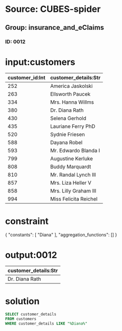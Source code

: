 # Source: CUBES-spider
## Group: insurance_and_eClaims
### ID: 0012

# input:customers

| customer_id:Int | customer_details:Str |
|---|---|
| 252 | America Jaskolski |
| 263 | Ellsworth Paucek |
| 334 | Mrs. Hanna Willms |
| 380 | Dr. Diana Rath |
| 430 | Selena Gerhold |
| 435 | Lauriane Ferry PhD |
| 520 | Sydnie Friesen |
| 588 | Dayana Robel |
| 593 | Mr. Edwardo Blanda I |
| 799 | Augustine Kerluke |
| 808 | Buddy Marquardt |
| 810 | Mr. Randal Lynch III |
| 857 | Mrs. Liza Heller V |
| 858 | Mrs. Lilly Graham III |
| 994 | Miss Felicita Reichel |

# constraint

{
  "constants": [
    "Diana"
  ],
  "aggregation_functions": []
}

# output:0012

| customer_details:Str |
|---|
| Dr. Diana Rath |

# solution

```sql
SELECT customer_details
FROM customers
WHERE customer_details LIKE "%Diana%"
```
